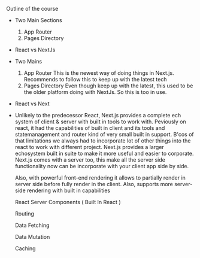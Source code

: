 Outline of the course
- Two Main Sections
    1. App Router
    2. Pages Directory
- React vs NextJs



- Two Mains
    1. App Router
        This is the newest way of doing things in Next.js. Recommends to follow this to keep up with the latest tech
    2. Pages Directory
        Even though keep up with the latest, this used to be the older platform doing with NextJs. So this is too in use.


- React vs Next
- Unlikely to the predecessor React, Next.js provides a complete ech system of client & server with built in tools to work with. Peviously on react, 
  it had the capabilities of built in client and its tools and statemanagement and router kind of very small built in support. B'cos of that limitations 
  we always had to incorporate lot of other things into the react to work with different project. Next.js provides a larger echosystem built in suite
  to make it more useful and easier to corporate. Next.js comes with a server too, this make all the server side functionality now can be incorporate with your client app side by side. 

  Also, with powerful front-end rendering it allows to partially render in server side before fully render in the client. Also, supports more server-side rendering with built in capabilities

  React Server Components ( Built In React )

  Routing
  
  Data Fetching

  Data Mutation

  Caching
